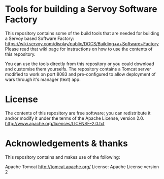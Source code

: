 # Tools for building a Servoy Software Factory

This repository contains some of the build tools that are needed for building a Servoy based Software Factory: https://wiki.servoy.com/display/public/DOCS/Building+a+Software+Factory
Please read that wiki page for instructions on how to use the contents of this repository.

You can use the tools directly from this repository or you could download and customise them yourselfs.
The repository contains a Tomcat server modified to work on port 8083 and pre-configured to allow deployment of wars through it's manager (text) app.

# License

The contents of this repository are free software; you can redistribute it and/or modify it under the terms of the Apache License, version 2.0.
http://www.apache.org/licenses/LICENSE-2.0.txt

# Acknowledgements & thanks

This repository contains and makes use of the following: 

Apache Tomcat
http://tomcat.apache.org/
License: Apache License version 2